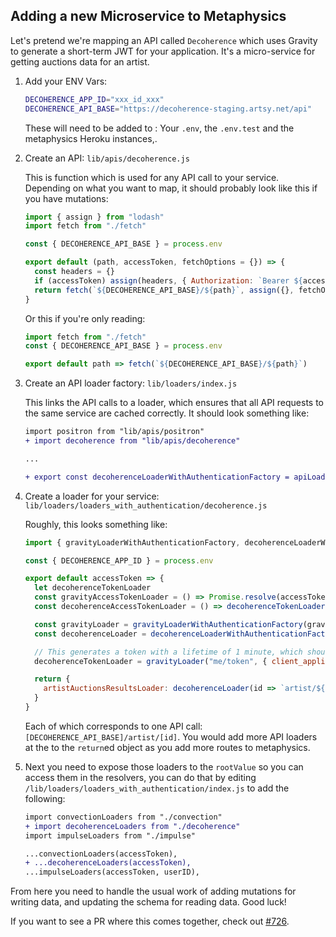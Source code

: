 ## Adding a new Microservice to Metaphysics

Let's pretend we're mapping an API called `Decoherence` which uses Gravity to generate a short-term JWT for your application. It's a micro-service for getting auctions data for an artist.

1. Add your ENV Vars:

    ```sh
    DECOHERENCE_APP_ID="xxx_id_xxx"
    DECOHERENCE_API_BASE="https://decoherence-staging.artsy.net/api"
    ```

    These will need to be added to : Your `.env`, the `.env.test` and the metaphysics Heroku instances,.

1. Create an API: `lib/apis/decoherence.js`
    
    This is function which is used for any API call to your service. Depending on what you want to map, it should probably look like this if you have mutations:

    ```js
    import { assign } from "lodash"
    import fetch from "./fetch"

    const { DECOHERENCE_API_BASE } = process.env

    export default (path, accessToken, fetchOptions = {}) => {
      const headers = {}
      if (accessToken) assign(headers, { Authorization: `Bearer ${accessToken}` })
      return fetch(`${DECOHERENCE_API_BASE}/${path}`, assign({}, fetchOptions, { headers }))
    }
    ```

      Or this if you're only reading:
    
    ```js
    import fetch from "./fetch"
    const { DECOHERENCE_API_BASE } = process.env

    export default path => fetch(`${DECOHERENCE_API_BASE}/${path}`)
    ```

1. Create an API loader factory: `lib/loaders/index.js`

    This links the API calls to a loader, which ensures that all API requests to the same service are cached correctly. It should look something like:

    ```diff
    import positron from "lib/apis/positron"
    + import decoherence from "lib/apis/decoherence"

    ...

    + export const decoherenceLoaderWithAuthenticationFactory = apiLoaderWithAuthenticationFactory(decoherence)
    ```

1. Create a loader for your service: `lib/loaders/loaders_with_authentication/decoherence.js`

    Roughly, this looks something like:

    ```js
    import { gravityLoaderWithAuthenticationFactory, decoherenceLoaderWithAuthenticationFactory } from "../api"

    const { DECOHERENCE_APP_ID } = process.env

    export default accessToken => {
      let decoherenceTokenLoader
      const gravityAccessTokenLoader = () => Promise.resolve(accessToken)
      const decoherenceAccessTokenLoader = () => decoherenceTokenLoader().then(data => data.token)

      const gravityLoader = gravityLoaderWithAuthenticationFactory(gravityAccessTokenLoader)
      const decoherenceLoader = decoherenceLoaderWithAuthenticationFactory(decoherenceAccessTokenLoader)

      // This generates a token with a lifetime of 1 minute, which should be plenty of time to fulfill a full query.
      decoherenceTokenLoader = gravityLoader("me/token", { client_application_id: DECOHERENCE_APP_ID }, { method: "POST" })

      return {
        artistAuctionsResultsLoader: decoherenceLoader(id => `artist/${id}`),
      }
    }
    ```

    Each of which corresponds to one API call: `[DECOHERENCE_API_BASE]/artist/[id]`. You would add more API loaders at the to the `return`ed object as you add more routes to metaphysics.

1. Next you need to expose those loaders to the `rootValue` so you can access them in the resolvers, you can do that by editing `/lib/loaders/loaders_with_authentication/index.js` to add the following:

    ```diff
    import convectionLoaders from "./convection"
    + import decoherenceLoaders from "./decoherence"
    import impulseLoaders from "./impulse"

    ...convectionLoaders(accessToken),
    + ...decoherenceLoaders(accessToken),
    ...impulseLoaders(accessToken, userID),
    ```

From here you need to handle the usual work of adding mutations for writing data, and updating the schema for reading data. Good luck!

If you want to see a PR where this comes together, check out [#726](https://github.com/artsy/metaphysics/pull/726).
